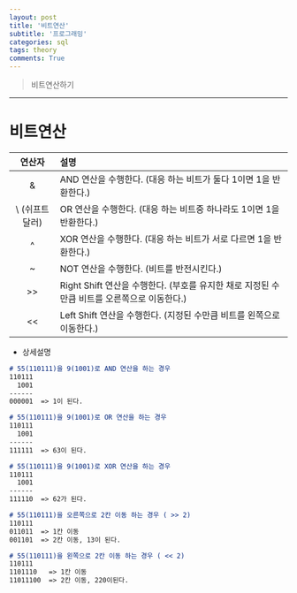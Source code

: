 ```yaml
---
layout: post
title: '비트연산'
subtitle: '프로그래밍'
categories: sql
tags: theory
comments: True
---
```


> 비트연산하기


-------------------------------------------------------------------------------

# 비트연산

| 연산자 | 설명 |
|:-----:|:--------|
|&  | AND 연산을 수행한다. (대응 하는 비트가 둘다 1이면 1을 반환한다.)|
|\ (쉬프트달러)|OR 연산을 수행한다. (대응 하는 비트중 하나라도 1이면 1을 반환한다.)|
|^|XOR 연산을 수행한다. (대응 하는 비트가 서로 다르면 1을 반환한다.)|
|~|NOT 연산을 수행한다. (비트를 반전시킨다.)|
|>>|Right Shift 연산을 수행한다. (부호를 유지한 채로 지정된 수만큼 비트를 오른쪽으로 이동한다.)|
|<<|Left Shift 연산을 수행한다. (지정된 수만큼 비트를 왼쪽으로 이동한다.)|

- 상세설명
```markdown
# 55(110111)을 9(1001)로 AND 연산을 하는 경우
110111
  1001
------
000001  => 1이 된다.

# 55(110111)을 9(1001)로 OR 연산을 하는 경우
110111
  1001
------
111111  => 63이 된다.

# 55(110111)을 9(1001)로 XOR 연산을 하는 경우
110111
  1001
------
111110  => 62가 된다.

# 55(110111)을 오른쪽으로 2칸 이동 하는 경우 ( >> 2)
110111
011011  => 1칸 이동
001101  => 2칸 이동, 13이 된다.

# 55(110111)을 왼쪽으로 2칸 이동 하는 경우 ( << 2)
110111
1101110   => 1칸 이동
11011100  => 2칸 이동, 220이된다.
```